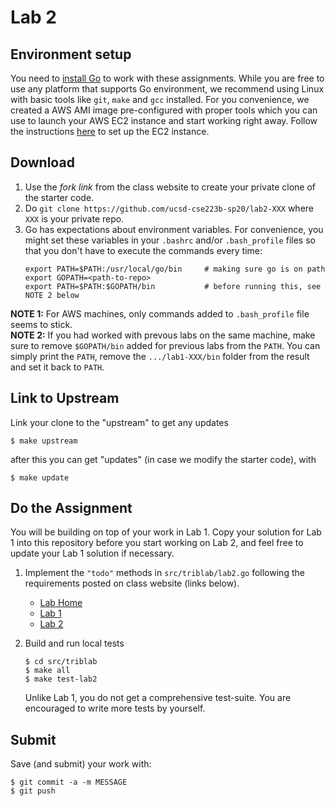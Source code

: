 # Lab 2

## Environment setup
You need to [install Go](https://golang.org/doc/install) to work with these assignments. While 
you are free to use any platform that supports Go environment, we recommend using Linux with basic tools 
like `git`, `make` and `gcc` installed. For you convenience, we created a AWS AMI image pre-configured
with proper tools which you can use to launch your AWS EC2 instance and start working right away.
Follow the instructions [here](./ec2-setup.md) to set up the EC2 instance.


## Download

1. Use the _fork link_ from the class website to create your private clone of the starter code.
2. Do `git clone https://github.com/ucsd-cse223b-sp20/lab2-XXX` where `XXX` is your private repo.
3. Go has expectations about environment variables. For convenience, you might set these variables in your `.bashrc` and/or `.bash_profile` files so that you don't have to execute the commands every time:
    ```
    export PATH=$PATH:/usr/local/go/bin     # making sure go is on path
    export GOPATH=<path-to-repo>
    export PATH=$PATH:$GOPATH/bin           # before running this, see NOTE 2 below
    ```
**NOTE 1:** For AWS machines, only commands added to `.bash_profile` file seems to stick.  
**NOTE 2:** If you had worked with prevous labs on the same machine, make sure to remove `$GOPATH/bin` added for previous labs from the `PATH`. You can simply print the `PATH`, remove the `.../lab1-XXX/bin` folder from the result and set it back to `PATH`. 

## Link to Upstream

Link your clone to the "upstream" to get any updates
```
$ make upstream
```

after this you can get "updates" (in case we modify the starter code), with

```
$ make update
```

## Do the Assignment 

You will be building on top of your work in Lab 1. Copy your solution for Lab 1 into this repository before you start working on Lab 2, and feel free to update your Lab 1 solution if necessary.

1. Implement the `"todo"` methods in `src/triblab/lab2.go` following the requirements posted on class website (links below).
    - [Lab Home](https://cseweb.ucsd.edu/classes/sp20/cse223B-a/labs.html)
    - [Lab 1](https://cseweb.ucsd.edu/classes/sp20/cse223B-a/lab1.html)
    - [Lab 2](https://cseweb.ucsd.edu/classes/sp20/cse223B-a/lab2.html)  
    

2. Build and run local tests 
    ```
    $ cd src/triblab
    $ make all
    $ make test-lab2
    ```
    Unlike Lab 1, you do not get a comprehensive test-suite. You are encouraged to write more tests by yourself.


## Submit 

Save (and submit) your work with:
```
$ git commit -a -m MESSAGE
$ git push
```
